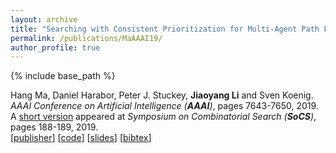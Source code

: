 ```yaml
---
layout: archive
title: "Searching with Consistent Prioritization for Multi-Agent Path Finding"
permalink: /publications/MaAAAI19/
author_profile: true
---
```


{% include base_path %}

Hang Ma, Daniel Harabor, Peter J. Stuckey, **Jiaoyang Li** and Sven Koenig.       
<i>AAAI Conference on Artificial Intelligence (**AAAI**)</i>, pages 7643-7650, 2019.       
A [short version](https://aaai.org/ocs/index.php/SOCS/SOCS19/paper/view/18381 "Download pdf") appeared at <i>Symposium on Combinatorial Search (**SoCS**)</i>, pages 188-189, 2019.       
[[publisher](https://aaai.org/ojs/index.php/AAAI/article/view/4758)]
[[code](https://github.com/Jiaoyang-Li/PBS)]
[[slides](https://jiaoyang-li.github.io/files/slides/large-agent-slides.pdf "Download slides")]
[<a href="javascript:void(0)" onclick="(function(target, id) { if ($('#' + id).css('display') == 'block') { $('#' + id).hide('fast'); $(target).text('bibtex') } else { $('#' + id).show('fast'); $(target).text('bibtex▲') } })(this, 'bibtex-MaAAAI19');">bibtex</a>]
<div id="bibtex-MaAAAI19" style="display:none">
<pre>@inproceedings{MaAAAI19,
  author    = {Hang Ma and Daniel Harabor and Peter J. Stuckey and Jiaoyang Li and Sven Koenig},
  title     = {Searching with Consistent Prioritization for Multi-Agent Path Finding},
  booktitle = {Proceedings of the AAAI Conference on Artificial Intelligence (AAAI)},
  pages     = {7643--7650},
  year      = {2019}
}
</pre></div>   